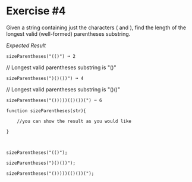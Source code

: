 # Exercise #4

Given a string containing just the characters ( and ), find the length of the longest valid (well-formed) parentheses substring.

_Expected Result_

```
sizeParentheses("(()") ➞ 2
```

// Longest valid parentheses substring is "()"

```
sizeParentheses(")()())") ➞ 4
```

// Longest valid parentheses substring is "()()"

```
sizeParentheses("()))))(()())(") ➞ 6
```

```
function sizeParentheses(str){

	//you can show the result as you would like

}



sizeParentheses("(()");

sizeParentheses(")()())");

sizeParentheses("()))))(()())(");
```
